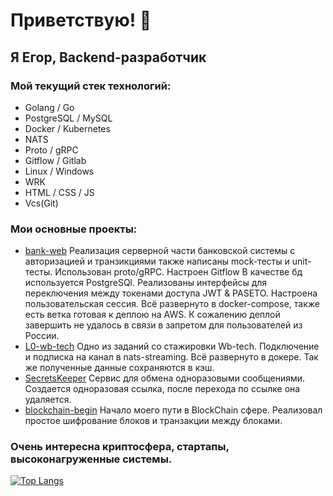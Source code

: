 # Приветствую! 👋
## Я Егор, Backend-разработчик
### Мой текущий стек технологий:
- Golang / Go
- PostgreSQL / MySQL
- Docker / Kubernetes
- NATS
- Proto / gRPC
- Gitflow / Gitlab
- Linux / Windows
- WRK
- HTML / CSS / JS
- Vcs(Git)

### Мои основные проекты:
- [bank-web](https://github.com/6jodeci/bank-web)
Реализация серверной части банковской системы с авторизацией и транзикциями также написаны mock-тесты и unit-тесты. Использован proto/gRPC. Настроен Gitflow В качестве бд используется PostgreSQl. Реализованы интерфейсы для переключения между токенами доступа JWT & PASETO. Настроена пользовательская сессия. Всё развернуто в docker-compose, также есть ветка готовая к деплою на AWS. К сожалению деплой завершить не удалось в связи в запретом для пользователей из России.
- [L0-wb-tech](https://github.com/6jodeci/L0-wb-tech)
Одно из заданий со стажировки Wb-tech. Подключение и подписка на канал в nats-streaming. Всё развернуто в докере. Так же полученные данные сохраняются в кэш.
- [SecretsKeeper](https://github.com/6jodeci/SecretsKeeper)
Сервис для обмена одноразовыми сообщениями. Создается одноразовая ссылка, после перехода по ссылке она удаляется.
- [blockchain-begin](https://github.com/6jodeci/blockchain-begin)
Начало моего пути в BlockChain сфере. Реализовал простое шифрование блоков и транзакции между блоками.

### Очень интересна криптосфера, стартапы, высоконагруженные системы.

[![Top Langs](https://github-readme-stats.vercel.app/api/top-langs/?username=6jodeci&layout=compact)](https://github.com/6jodeci/)
